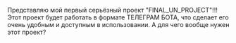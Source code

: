 Представляю мой первый серьёзный проект "FINAL_UN_PROJECT"!!! Этот проект будет работать в формате ТЕЛЕГРАМ БОТА, что сделает его очень удобным и доступным в использовании. А для чего вообще нужен этот проект?
